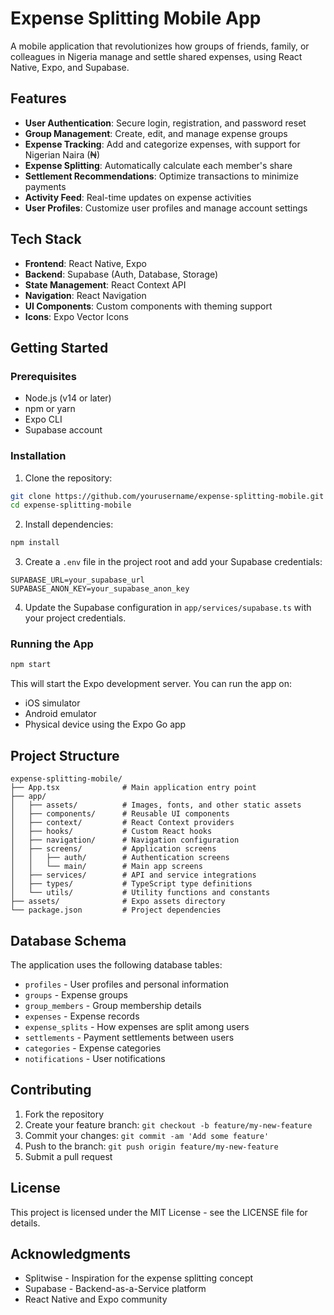 # Expense Splitting Mobile App

A mobile application that revolutionizes how groups of friends, family, or colleagues in Nigeria manage and settle shared expenses, using React Native, Expo, and Supabase.

## Features

- **User Authentication**: Secure login, registration, and password reset
- **Group Management**: Create, edit, and manage expense groups
- **Expense Tracking**: Add and categorize expenses, with support for Nigerian Naira (₦)
- **Expense Splitting**: Automatically calculate each member's share
- **Settlement Recommendations**: Optimize transactions to minimize payments
- **Activity Feed**: Real-time updates on expense activities
- **User Profiles**: Customize user profiles and manage account settings

## Tech Stack

- **Frontend**: React Native, Expo
- **Backend**: Supabase (Auth, Database, Storage)
- **State Management**: React Context API
- **Navigation**: React Navigation
- **UI Components**: Custom components with theming support
- **Icons**: Expo Vector Icons

## Getting Started

### Prerequisites

- Node.js (v14 or later)
- npm or yarn
- Expo CLI
- Supabase account

### Installation

1. Clone the repository:
```bash
git clone https://github.com/yourusername/expense-splitting-mobile.git
cd expense-splitting-mobile
```

2. Install dependencies:
```bash
npm install
```

3. Create a `.env` file in the project root and add your Supabase credentials:
```
SUPABASE_URL=your_supabase_url
SUPABASE_ANON_KEY=your_supabase_anon_key
```

4. Update the Supabase configuration in `app/services/supabase.ts` with your project credentials.

### Running the App

```bash
npm start
```

This will start the Expo development server. You can run the app on:
- iOS simulator
- Android emulator
- Physical device using the Expo Go app

## Project Structure

```
expense-splitting-mobile/
├── App.tsx              # Main application entry point
├── app/
│   ├── assets/          # Images, fonts, and other static assets
│   ├── components/      # Reusable UI components
│   ├── context/         # React Context providers
│   ├── hooks/           # Custom React hooks
│   ├── navigation/      # Navigation configuration
│   ├── screens/         # Application screens
│   │   ├── auth/        # Authentication screens
│   │   └── main/        # Main app screens
│   ├── services/        # API and service integrations
│   ├── types/           # TypeScript type definitions
│   └── utils/           # Utility functions and constants
├── assets/              # Expo assets directory
└── package.json         # Project dependencies
```

## Database Schema

The application uses the following database tables:

- `profiles` - User profiles and personal information
- `groups` - Expense groups
- `group_members` - Group membership details
- `expenses` - Expense records
- `expense_splits` - How expenses are split among users
- `settlements` - Payment settlements between users
- `categories` - Expense categories
- `notifications` - User notifications

## Contributing

1. Fork the repository
2. Create your feature branch: `git checkout -b feature/my-new-feature`
3. Commit your changes: `git commit -am 'Add some feature'`
4. Push to the branch: `git push origin feature/my-new-feature`
5. Submit a pull request

## License

This project is licensed under the MIT License - see the LICENSE file for details.

## Acknowledgments

- Splitwise - Inspiration for the expense splitting concept
- Supabase - Backend-as-a-Service platform
- React Native and Expo community 